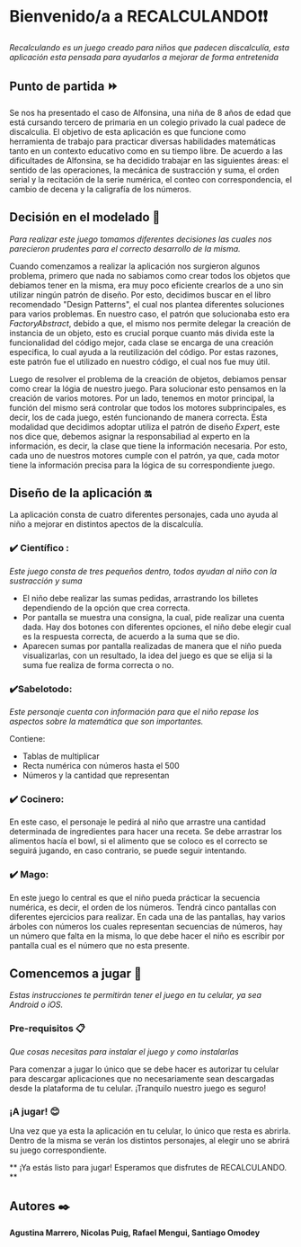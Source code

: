 # Bienvenido/a a RECALCULANDO❗️❗️ 
_Recalculando es un juego creado para niños que padecen discalculía, esta aplicación esta pensada para  ayudarlos a mejorar de forma entretenida_

 ## Punto de partida ⏩

Se nos ha presentado el caso de Alfonsina, una niña de 8 años de edad que está cursando tercero de primaria en un colegio privado la cual padece de discalculia. El objetivo de esta aplicación es que funcione como herramienta de trabajo para practicar diversas habilidades matemáticas tanto en un contexto educativo como en su tiempo libre. De acuerdo a las dificultades de Alfonsina, se ha decidido trabajar en las siguientes áreas: el sentido de las operaciones, la mecánica de sustracción y suma, el orden serial y la recitación de la serie numérica, el conteo con correspondencia, el cambio de decena y la caligrafía de los números.

## Decisión en el modelado 🔧
_Para realizar este juego tomamos diferentes decisiones las cuales nos parecieron prudentes para el correcto desarrollo de la misma._ 

Cuando comenzamos a realizar la aplicación nos surgieron algunos problema, primero que nada no sabiamos como crear todos los objetos que debiamos tener en la misma, era muy poco eficiente crearlos de a uno sin utilizar ningún patrón de diseño. Por esto, decidimos buscar en el libro recomendado "Design Patterns", el cual nos plantea diferentes soluciones para varios problemas. En nuestro caso, el patrón que solucionaba esto era _FactoryAbstract_, debido a que, el mismo nos permite delegar la creación de instancia de un objeto, esto es crucial porque cuanto más divida este la funcionalidad del código mejor, cada clase se encarga de una creación especifica, lo cual ayuda a la reutilización del código. Por estas razones, este patrón fue el utilizado en nuestro código, el cual nos fue muy útil.


Luego de resolver el problema de la creación de objetos, debiamos pensar como crear la lógia de nuestro juego. Para solucionar esto pensamos en la creación de varios motores. Por un lado, tenemos en motor principal, la función del mismo será controlar que todos los motores subprincipales, es decir, los de cada juego, estén funcionando de manera correcta. Esta modalidad que decidimos adoptar utiliza el patrón de diseño _Expert_, este nos dice que, debemos asignar la responsabiliad al experto en la información, es decir, la clase que tiene la información necesaria. Por esto, cada uno de nuestros motores cumple con el patrón, ya que, cada motor tiene la información precisa para la lógica de su correspondiente juego. 


## Diseño de la aplicación 🔛

La aplicación consta de cuatro diferentes personajes, cada uno ayuda al niño a mejorar en distintos apectos de la discalculía. 

### ✔️ Científico :
_Este juego consta de tres pequeños dentro, todos ayudan al niño con la sustracción y suma_

* El niño debe realizar las sumas pedidas, arrastrando los billetes dependiendo de la opción que crea correcta.
* Por pantalla se muestra una consigna, la cual, pide realizar una cuenta dada. Hay dos botones con diferentes opciones, el niño debe elegir cual es la respuesta correcta, de acuerdo a la suma que se dio. 
* Aparecen sumas por pantalla realizadas de manera que el niño pueda visualizarlas, con un resultado, la idea del juego es que se elija si la suma fue realiza de forma correcta o no. 

### ✔️Sabelotodo: 
_Este personaje cuenta con información para que el niño repase los aspectos sobre la matemática que son importantes._

Contiene:
* Tablas de multiplicar
* Recta numérica con números hasta el 500
* Números y la cantidad que representan

### ✔️ Cocinero:
En este caso, el personaje le pedirá al niño que arrastre una cantidad determinada de ingredientes para hacer una receta. Se debe arrastrar los alimentos hacía el bowl, si el alimento que se coloco es el correcto se seguirá jugando, en caso contrario, se puede seguir intentando. 

### ✔️ Mago:
En este juego lo central es que el niño pueda prácticar la secuencia numérica, es decir, el orden de los números. Tendrá cinco pantallas con diferentes ejercicios para realizar. 
En cada una de las pantallas, hay varios árboles con números los cuales representan secuencias de números, hay un número que falta en la misma, lo que debe hacer el niño es escribir por pantalla cual es el número que no esta presente. 


## Comencemos a jugar 🚀 
_Estas instrucciones te permitirán tener el juego en tu celular, ya sea Android o iOS._

### Pre-requisitos 📋
_Que cosas necesitas para instalar el juego y como instalarlas_

Para comenzar a jugar lo único que se debe hacer es autorizar tu celular para descargar aplicaciones que no necesariamente sean descargadas desde la plataforma de tu celular. ¡Tranquilo nuestro juego es seguro!

### ¡A jugar! 😊

Una vez que ya esta la aplicación en tu celular, lo único que resta es abrirla. Dentro de la misma se verán los distintos personajes, al elegir uno se abrirá su juego correspondiente. 

** ¡Ya estás listo para jugar! Esperamos que disfrutes de RECALCULANDO. **





## Autores ✒️
**Agustina Marrero, Nicolas Puig, Rafael Mengui, Santiago Omodey**
